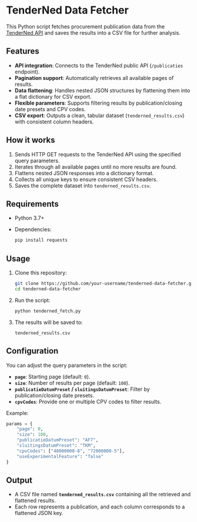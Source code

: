 # TenderNed Data Fetcher

This Python script fetches procurement publication data from the [TenderNed API](https://www.tenderned.nl/) and saves the results into a CSV file for further analysis.

## Features

* **API integration**: Connects to the TenderNed public API (`/publicaties` endpoint).
* **Pagination support**: Automatically retrieves all available pages of results.
* **Data flattening**: Handles nested JSON structures by flattening them into a flat dictionary for CSV export.
* **Flexible parameters**: Supports filtering results by publication/closing date presets and CPV codes.
* **CSV export**: Outputs a clean, tabular dataset (`tenderned_results.csv`) with consistent column headers.

## How it works

1. Sends HTTP GET requests to the TenderNed API using the specified query parameters.
2. Iterates through all available pages until no more results are found.
3. Flattens nested JSON responses into a dictionary format.
4. Collects all unique keys to ensure consistent CSV headers.
5. Saves the complete dataset into `tenderned_results.csv`.

## Requirements

* Python 3.7+
* Dependencies:

  ```bash
  pip install requests
  ```

## Usage

1. Clone this repository:

   ```bash
   git clone https://github.com/your-username/tenderned-data-fetcher.git
   cd tenderned-data-fetcher
   ```
2. Run the script:

   ```bash
   python tenderned_fetch.py
   ```
3. The results will be saved to:

   ```
   tenderned_results.csv
   ```

## Configuration

You can adjust the query parameters in the script:

* **`page`**: Starting page (default: `0`).
* **`size`**: Number of results per page (default: `100`).
* **`publicatieDatumPreset` / `sluitingsDatumPreset`**: Filter by publication/closing date presets.
* **`cpvCodes`**: Provide one or multiple CPV codes to filter results.

Example:

```python
params = {
    "page": 0,
    "size": 100,
    "publicatieDatumPreset": "AF7",
    "sluitingsDatumPreset": "TKM",
    "cpvCodes": ["48000000-8", "72000000-5"],
    "useExperimentalFeature": "false"
}
```

## Output

* A CSV file named **`tenderned_results.csv`** containing all the retrieved and flattened results.
* Each row represents a publication, and each column corresponds to a flattened JSON key.
